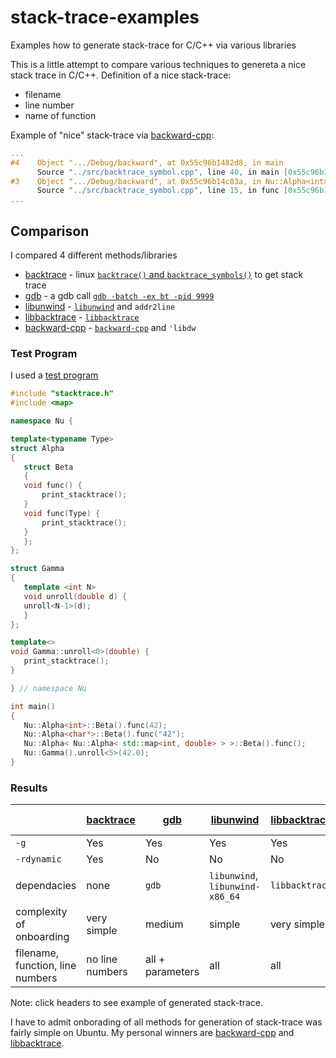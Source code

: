# stack-trace-examples
Examples how to generate stack-trace for C/C++ via various libraries

This is a little attempt to compare various techniques to genereta a nice stack trace in C/C++. 
Definition of a nice stack-trace:
 * filename
 * line number
 * name of function
 
 Example of "nice" stack-trace via [backward-cpp](/stack-trace-examples/tree/master/backward):
 ```C
...
#4    Object ".../Debug/backward", at 0x55c96b1482d8, in main
       Source "../src/backtrace_symbol.cpp", line 40, in main [0x55c96b1482d8]
#3    Object ".../Debug/backward", at 0x55c96b14c03a, in Nu::Alpha<int>::Beta::func(int)
       Source "../src/backtrace_symbol.cpp", line 15, in func [0x55c96b14c03a]
...
 ```

## Comparison
I compared 4 different methods/libraries
 * [backtrace](/backtrace_symbol) - linux [`backtrace()` and  `backtrace_symbols()`](https://www.gnu.org/software/libc/manual/html_node/Backtraces.html) to get stack trace
 * [gdb](/gdb) - a gdb call [`gdb -batch -ex bt -pid 9999`](https://www.reddit.com/r/programming/comments/dbj5s/stack_unwinding_stack_trace_with_gcc_i_always/)
 * [libunwind](/libunwind) - [`libunwind`](https://www.nongnu.org/libunwind/index.html) and `addr2line`
 * [libbacktrace](/libbacktrace) - [`libbacktrace`](https://github.com/ianlancetaylor/libbacktrace)
 * [backward-cpp](/backward) - [`backward-cpp`](https://github.com/bombela/backward-cpp) and `'libdw`
 
 ### Test Program
 I used a [test program](http://panthema.net/2008/0901-stacktrace-demangled/)
 ```C++ {.line-numbers}
#include "stacktrace.h"
#include <map>

namespace Nu {

template<typename Type>
struct Alpha
{
    struct Beta
    {
	void func() {
	    print_stacktrace();
	}
	void func(Type) {
	    print_stacktrace();
	}
    };
};

struct Gamma
{
    template <int N>
    void unroll(double d) {
	unroll<N-1>(d);
    }
};

template<>
void Gamma::unroll<0>(double) {
    print_stacktrace();
}

} // namespace Nu

int main()
{
    Nu::Alpha<int>::Beta().func(42);
    Nu::Alpha<char*>::Beta().func("42");
    Nu::Alpha< Nu::Alpha< std::map<int, double> > >::Beta().func();
    Nu::Gamma().unroll<5>(42.0);
}
 ```
 
 ### Results
|   | [backtrace](/backtrace_symbol)  |  [gdb](/gdb) |  [libunwind](/libunwind)   | [libbacktrace](/libbacktrace)   |  [backward-cpp](/backward)  |
|---|---|---|---|---|---|
| `-g`         | Yes  | Yes  | Yes  | Yes  | Yes  |
| `-rdynamic`  | Yes   | No  | No  | No  | No  |
|  dependacies | none  | `gdb`  | `libunwind`, `libunwind-x86_64`  | `libbacktrace`  | `libdw`, `backward.hpp`   |
| complexity of onboarding | very simple | medium | simple | very simple | simple|
| filename, function, line numbers| no line numbers | all + parameters | all | all | all | 

Note: click headers to see example of generated stack-trace.

I have to admit onborading of all methods for generation of stack-trace was fairly simple on Ubuntu.
My personal winners are [backward-cpp](/backward) and [libbacktrace](/libbacktrace).

